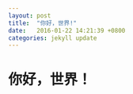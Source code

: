 ```yaml
---
layout: post
title:  "你好，世界!"
date:   2016-01-22 14:21:39 +0800
categories: jekyll update
---
```

# 你好，世界！

